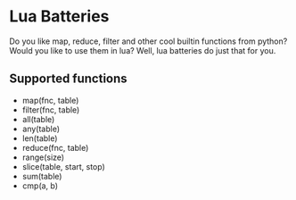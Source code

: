 Lua Batteries
=============

Do you like map, reduce, filter and other cool builtin functions from python? Would you like to use them in lua? Well,
lua batteries do just that for you.

## Supported functions

* map(fnc, table)
* filter(fnc, table)
* all(table)
* any(table)
* len(table)
* reduce(fnc, table)
* range(size)
* slice(table, start, stop)
* sum(table)
* cmp(a, b)
